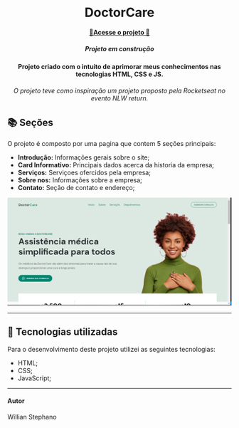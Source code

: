 <h1 align="center">
  <br>DoctorCare
</h1>

<p align="center">
  <a href="https://willianstephano.github.io/DoctorCare/">
    <b>🚀Acesse o projeto 🚀</b>
  </a>
  
 <h5 align="center">
  Projeto em construção
</h5>


<h4 align="center">
  Projeto criado com o intuito de aprimorar meus conhecimentos nas tecnologias HTML, CSS e JS.
</h4>

<h6 align="center">
  O projeto teve como inspiração um projeto proposto pela Rocketseat no evento NLW return.
</h6>

## 📚 Seções
O projeto é composto por uma pagina que contem 5 seções principais:

- **Introdução:** Informações gerais sobre o site;
- **Card Informativo:** Principais dados acerca da historia da empresa;
- **Serviços:** Serviçoes ofercidos pela empresa;
- **Sobre nos:** Informações sobre a empresa;
- **Contato:** Seção de contato e endereço;


<img src="Conteudo/previa-img.PNG" alt="Imagem de pré-visualização da pagina">

---

## 💼 Tecnologias utilizadas
Para o desenvolvimento deste projeto utilizei as seguintes tecnologias:

- HTML;
- CSS;
- JavaScript;
---

#### Autor
Willian Stephano
